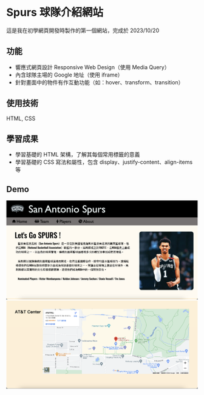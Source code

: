 # Spurs 球隊介紹網站

這是我在初學網頁開發時製作的第一個網站，完成於 2023/10/20

## 功能

- 響應式網頁設計 Responsive Web Design（使用 Media Query）
- 內含球隊主場的 Google 地址（使用 iframe）
- 針對畫面中的物件有作互動功能（如：hover、transform、transition）

## 使用技術

HTML, CSS

## 學習成果

- 學習基礎的 HTML 架構，了解其每個常用標籤的意義
- 學習基礎的 CSS 寫法和屬性，包含 display、justify-content、align-items 等

## Demo

![image](https://github.com/Alex900806/Spurs-website/blob/main/demo1.png)
![image](https://github.com/Alex900806/Spurs-website/blob/main/demo2.png)
